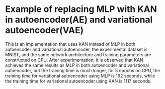 # Example of replacing MLP with KAN in autoencoder(AE) and variational autoencoder(VAE)
This is an implementation that uses KAN instead of MLP in both autoencoder and variational autoencoder, 
the experimental dataset is MNIST, and the same network architecture and training parameters are constructed on CPU. 
After experimentation, it is observed that KAN achieves the same results as MLP in both autoencoder and variational autoencoder,
but the training time is much longer, for 5 epochs on CPU, the training time for variational autoencoder using MLP is 192 seconds, 
while the training time for variational autoencoder using KAN is 1117 seconds.
